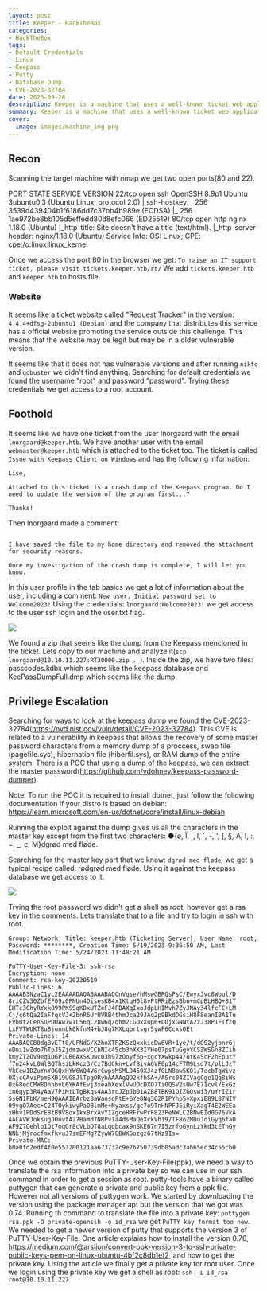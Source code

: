 ```yaml
---
layout: post
title: Keeper - HackTheBox
categories:
- HackTheBox
tags:
- Default Credentials
- Linux
- Keepass
- Putty
- Database Dump
- CVE-2023-32784
date: 2023-09-28
description: Keeper is a machine that uses a well-known ticket web application called Request Tracker with default credentials. Using the credentials we get access as root and find a ticket with information made by a user that has the SSH password in his description. Those credentials give us access to their SSH session. In there, we get a keepass dump and database. We use a vulnerability of keepass that allows us to get parts of the master key from a dump and with a quick search we get all the master key. In the database, we have a PuTTY-User-Key-File that we need to translate to an SSH private key to login in SSH as root. 
summary: Keeper is a machine that uses a well-known ticket web application called Request Tracker with default credentials. Using the credentials we get access as root and find a ticket with information made by a user that has the SSH password in his description. Those credentials give us access to their SSH session. In there, we get a keepass dump and database. We use a vulnerability of keepass that allows us to get parts of the master key from a dump and with a quick search we get all the master key. In the database, we have a PuTTY-User-Key-File that we need to translate to an SSH private key to login in SSH as root.   
cover:
  image: images/machine_img.png
---
```


## Recon

Scanning the target machine with nmap we get two open ports(80 and 22).

PORT   STATE SERVICE VERSION
22/tcp open  ssh     OpenSSH 8.9p1 Ubuntu 3ubuntu0.3 (Ubuntu Linux; protocol 2.0)
| ssh-hostkey: 
|   256 3539d439404b1f6186dd7c37bb4b989e (ECDSA)
|_  256 1ae972be8bb105d5effedd80d8efc066 (ED25519)
80/tcp open  http    nginx 1.18.0 (Ubuntu)
|_http-title: Site doesn't have a title (text/html).
|_http-server-header: nginx/1.18.0 (Ubuntu)
Service Info: OS: Linux; CPE: cpe:/o:linux:linux_kernel

Once we access the port 80 in the browser we get: `To raise an IT support ticket, please visit tickets.keeper.htb/rt/`
We add `tickets.keeper.htb` and `keeper.htb` to hosts file.

### Website

It seems like a ticket website called "Request Tracker" in the version: `4.4.4+dfsg-2ubuntu1 (Debian)` and the company that distributes this service has a official website promoting the service outside this challenge. This means that the website may be legit but may be in a older vulnerable version.

It seems like that it does not has vulnerable versions and after running `nikto` and `gobuster` we didn't find anything.
Searching for default credentials we found the username "root" and password "password". Trying these credentials we get access to a root account.



## Foothold

It seems like we have one ticket from the user lnorgaard with the email `lnorgaard@keeper.htb`. We have another user with the email `webmaster@keeper.htb` which is attached to the ticket too. The ticket is called `Issue with Keepass Client on Windows` and has the following information:

```
Lise,

Attached to this ticket is a crash dump of the Keepass program. Do I need to update the version of the program first...?

Thanks!  
```

Then lnorgaard made a comment:

```

I have saved the file to my home directory and removed the attachment for security reasons.

Once my investigation of the crash dump is complete, I will let you know.
```

In this user profile in the tab basics we get a lot of information about the user, including a comment: `New user. Initial password set to Welcome2023!`
Using the credentials: `lnorgaard:Welcome2023!` we get access to the user ssh login and the user.txt flag.

![](/images/keeper/user.png)

We found a zip that seems like the dump from the Keepass mencioned in the ticket. Lets copy to our machine and analyze it(`scp lnorgaard@10.10.11.227:RT30000.zip . `). Inside the zip, we have two files: passcodes.kdbx which seems like the keepass database and KeePassDumpFull.dmp which seems like the dump.

## Privilege Escalation

Searching for ways to look at the keepass dump we found the CVE-2023-32784(https://nvd.nist.gov/vuln/detail/CVE-2023-32784). This CVE is related to a vulnerability in keepass that allows the recovery of some master password characters from a memory dump of a proccess, swap file (pagefile.sys), hibernation file (hiberfil.sys), or RAM dump of the entire system. There is a POC that using a dump of the keepass, we can extract the master password(https://github.com/vdohney/keepass-password-dumper).



Note: To run the POC it is required to install dotnet, just follow the following documentation if your distro is based on debian: https://learn.microsoft.com/en-us/dotnet/core/install/linux-debian

Running the exploit against the dump gives us all the characters in the master key except from the first two characters: ●{ø, Ï, ,, l, `, -, ', ], §, A, I, :, =, _, c, M}dgrød med fløde.

Searching for the master key part that we know: `dgrød med fløde`, we get a typical recipe called: rødgrød med fløde. Using it against the keepass database we get access to it. 

![](/images/keeper/keepass.png)

Trying the root password we didn't get a shell as root, however get a rsa key in the comments. Lets translate that to a file and try to login in ssh with root.

```
Group: Network, Title: keeper.htb (Ticketing Server), User Name: root, Password: ********, Creation Time: 5/19/2023 9:36:50 AM, Last Modification Time: 5/24/2023 11:48:21 AM

PuTTY-User-Key-File-3: ssh-rsa
Encryption: none
Comment: rsa-key-20230519
Public-Lines: 6
AAAAB3NzaC1yc2EAAAADAQABAAABAQCnVqse/hMswGBRQsPsC/EwyxJvc8Wpul/D
8riCZV30ZbfEF09z0PNUn4DisesKB4x1KtqH0l8vPtRRiEzsBbn+mCpBLHBQ+81T
EHTc3ChyRYxk899PKSSqKDxUTZeFJ4FBAXqIxoJdpLHIMvh7ZyJNAy34lfcFC+LM
Cj/c6tQa2IaFfqcVJ+2bnR6UrUVRB4thmJca29JAq2p9BkdDGsiH8F8eanIBA1Tu
FVbUt2CenSUPDUAw7wIL56qC28w6q/qhm2LGOxXup6+LOjxGNNtA2zJ38P1FTfZQ
LxFVTWUKT8u8junnLk0kfnM4+bJ8g7MXLqbrtsgr5ywF6Ccxs0Et
Private-Lines: 14
AAABAQCB0dgBvETt8/UFNdG/X2hnXTPZKSzQxxkicDw6VR+1ye/t/dOS2yjbnr6j
oDni1wZdo7hTpJ5ZjdmzwxVCChNIc45cb3hXK3IYHe07psTuGgyYCSZWSGn8ZCih
kmyZTZOV9eq1D6P1uB6AXSKuwc03h97zOoyf6p+xgcYXwkp44/otK4ScF2hEputY
f7n24kvL0WlBQThsiLkKcz3/Cz7BdCkn+Lvf8iyA6VF0p14cFTM9Lsd7t/plLJzT
VkCew1DZuYnYOGQxHYW6WQ4V6rCwpsMSMLD450XJ4zfGLN8aw5KO1/TccbTgWivz
UXjcCAviPpmSXB19UG8JlTpgORyhAAAAgQD2kfhSA+/ASrc04ZIVagCge1Qq8iWs
OxG8eoCMW8DhhbvL6YKAfEvj3xeahXexlVwUOcDXO7Ti0QSV2sUw7E71cvl/ExGz
in6qyp3R4yAaV7PiMtLTgBkqs4AA3rcJZpJb01AZB8TBK91QIZGOswi3/uYrIZ1r
SsGN1FbK/meH9QAAAIEArbz8aWansqPtE+6Ye8Nq3G2R1PYhp5yXpxiE89L87NIV
09ygQ7Aec+C24TOykiwyPaOBlmMe+Nyaxss/gc7o9TnHNPFJ5iRyiXagT4E2WEEa
xHhv1PDdSrE8tB9V8ox1kxBrxAvYIZgceHRFrwPrF823PeNWLC2BNwEId0G76VkA
AACAVWJoksugJOovtA27Bamd7NRPvIa4dsMaQeXckVh19/TF8oZMDuJoiGyq6faD
AF9Z7Oehlo1Qt7oqGr8cVLbOT8aLqqbcax9nSKE67n7I5zrfoGynLzYkd3cETnGy
NNkjMjrocfmxfkvuJ7smEFMg7ZywW7CBWKGozgz67tKz9Is=
Private-MAC: b0a0fd2edf4f0e557200121aa673732c9e76750739db05adc3ab65ec34c55cb0
```

Once we obtain the previous PuTTY-User-Key-File(ppk), we need a way to translate the rsa information into a private key so we can use in our ssh command in order to get a session as root. putty-tools have a binary called puttygen that can generate a private and public key from a ppk file. However not all versions of puttygen work. We started by downloading the version using the package manager apt but the version that we got was 0.74. Running th command to translate the file into a private key: `puttygen rsa.ppk -O private-openssh -o id_rsa` we get `PuTTY key format too new`. We needed to get a newer version of putty that supports the version 3 of PuTTY-User-Key-File. One article explains how to install the version 0.76, https://medium.com/@arslion/convert-ppk-version-3-to-ssh-private-public-keys-pem-on-linux-ubuntu-4bf2c8db1ef2, and how to get the private key. Using the article we finally get a private key for root user. Once we login using the private key we get a shell as root: `ssh -i id_rsa root@10.10.11.227`